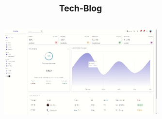 <h1 align="center" > Tech-Blog </h1>
<br>
<p align="center">
    
<img src="images/admin.gif">

</p>
